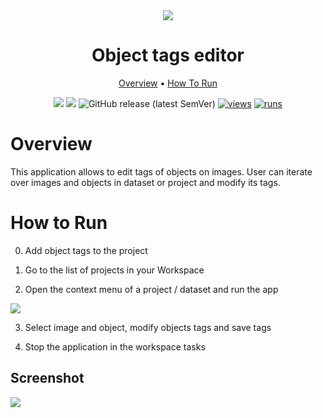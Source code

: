<div align="center" markdown>
<img src="https://user-images.githubusercontent.com/115161827/211074304-491b8e19-1639-406f-9949-b0ed68da0186.png"/>


# Object tags editor

<p align="center">
  <a href="#Overview">Overview</a> •
  <a href="#How-To-Run">How To Run</a> 
</p>

[![](https://img.shields.io/badge/supervisely-ecosystem-brightgreen)](https://ecosystem.supervise.ly/apps/supervisely-ecosystem/object-tags-redactor)
[![](https://img.shields.io/badge/slack-chat-green.svg?logo=slack)](https://supervise.ly/slack)
![GitHub release (latest SemVer)](https://img.shields.io/github/v/release/supervisely-ecosystem/object-tags-redactor)
[![views](https://app.supervise.ly/img/badges/views/supervisely-ecosystem/object-tags-redactor)](https://supervise.ly)
[![runs](https://app.supervise.ly/img/badges/runs/supervisely-ecosystem/object-tags-redactor)](https://supervise.ly)

</div>

# Overview

This application allows to edit tags of objects on images. User can iterate over images and objects in dataset or project and modify its tags.

# How to Run

0. Add object tags to the project

1. Go to the list of projects in your Workspace

2. Open the context menu of a project / dataset and run the app

<img src="https://user-images.githubusercontent.com/115161827/211083873-9881fd4d-dbfc-44bb-8e36-d65fc75df897.gif">

3. Select image and object, modify objects tags and save tags

4. Stop the application in the workspace tasks

## Screenshot

<img src="https://user-images.githubusercontent.com/115161827/211086513-741d9cf0-01b6-44ee-9dc7-4e3257e7e758.png">


